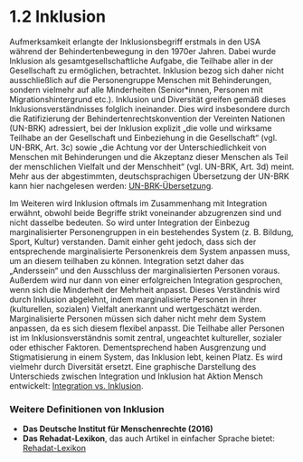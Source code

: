# 1.2 Inklusion

Aufmerksamkeit erlangte der Inklusionsbegriff erstmals in den USA während der Behindertenbewegung in den 1970er Jahren. Dabei wurde Inklusion als gesamtgesellschaftliche Aufgabe, die Teilhabe aller in der Gesellschaft zu ermöglichen, betrachtet. Inklusion bezog sich daher nicht ausschließlich auf die Personengruppe Menschen mit Behinderungen, sondern vielmehr auf alle Minderheiten (Senior\*innen, Personen mit Migrationshintergrund etc.). Inklusion und Diversität greifen gemäß dieses Inklusionsverständnisses folglich ineinander. Dies wird insbesondere durch die Ratifizierung der Behindertenrechtskonvention der Vereinten Nationen (UN-BRK) adressiert, bei der Inklusion explizit „die volle und wirksame Teilhabe an der Gesellschaft und Einbeziehung in die Gesellschaft“ (vgl. UN-BRK, Art. 3c) sowie „die Achtung vor der Unterschiedlichkeit von Menschen mit Behinderungen und die Akzeptanz dieser Menschen als Teil der menschlichen Vielfalt und der Menschheit“ (vgl. UN-BRK, Art. 3d) meint. Mehr aus der abgestimmten, deutschsprachigen Übersetzung der UN-BRK kann hier nachgelesen werden: [UN-BRK-Übersetzung](https://www.bmas.de/SharedDocs/Downloads/DE/Teilhabe/uebereinkommen-ueber-die-rechte-behinderter-menschen.pdf).

Im Weiteren wird Inklusion oftmals im Zusammenhang mit Integration erwähnt, obwohl beide Begriffe strikt voneinander abzugrenzen sind und nicht dasselbe bedeuten. So wird unter Integration der Einbezug marginalisierter Personengruppen in ein bestehendes System (z. B. Bildung, Sport, Kultur) verstanden. Damit einher geht jedoch, dass sich der entsprechende marginalisierte Personenkreis dem System anpassen muss, um an diesem teilhaben zu können. Integration setzt daher das „Anderssein“ und den Ausschluss der marginalisierten Personen voraus. Außerdem wird nur dann von einer erfolgreichen Integration gesprochen, wenn sich die Minderheit der Mehrheit anpasst. Dieses Verständnis wird durch Inklusion abgelehnt, indem marginalisierte Personen in ihrer (kulturellen, sozialen) Vielfalt anerkannt und wertgeschätzt werden. Marginalisierte Personen müssen sich daher nicht mehr dem System anpassen, da es sich diesem flexibel anpasst. Die Teilhabe aller Personen ist im Inklusionsverständnis somit zentral, ungeachtet kultureller, sozialer oder ethischer Faktoren. Dementsprechend haben Ausgrenzung und Stigmatisierung in einem System, das Inklusion lebt, keinen Platz. Es wird vielmehr durch Diversität ersetzt. Eine graphische Darstellung des Unterschieds zwischen Integration und Inklusion hat Aktion Mensch entwickelt: [Integration vs. Inklusion](https://www.aktion-mensch.de/dafuer-stehen-wir/was-ist-inklusion).

### **Weitere Definitionen von Inklusion**

* **Das Deutsche Institut für Menschenrechte (2016)**  
* **Das Rehadat-Lexikon**, das auch Artikel in einfacher Sprache bietet: [Rehadat-Lexikon](https://www.rehadat.de/lexikon/Lex-Inklusion/)